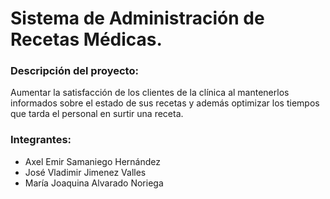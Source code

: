 # Sistema de Administración de Recetas Médicas.

### Descripción del proyecto:
Aumentar la satisfacción de los clientes de la clínica al mantenerlos
informados sobre el estado de sus recetas y además optimizar los
tiempos que tarda el personal en surtir una receta.

### Integrantes:
- Axel Emir Samaniego Hernández
- José Vladimir Jimenez Valles
- María Joaquina Alvarado Noriega